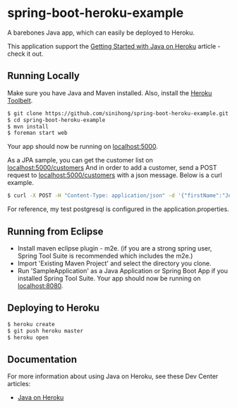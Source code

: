 # spring-boot-heroku-example

A barebones Java app, which can easily be deployed to Heroku.  

This application support the [Getting Started with Java on Heroku](https://devcenter.heroku.com/articles/getting-started-with-java) article - check it out.

## Running Locally

Make sure you have Java and Maven installed.  Also, install the [Heroku Toolbelt](https://toolbelt.heroku.com/).

```sh
$ git clone https://github.com/sinihong/spring-boot-heroku-example.git 
$ cd spring-boot-heroku-example
$ mvn install
$ foreman start web
```
Your app should now be running on [localhost:5000](http://localhost:5000/).

As a JPA sample, you can get the customer list on [localhost:5000/customers](http://localhost:5000/customers)
And in order to add a customer, send a POST request to [localhost:5000/customers](http://localhost:5000/customers) with a json message.
Below is a curl example.  
````sh
$ curl -X POST -H "Content-Type: application/json" -d '{"firstName":"John","lastName":"Doe"}' http://localhost:8080/customers/
````
For reference, my test postgresql is configured in the application.properties. 


## Running from Eclipse
* Install maven eclipse plugin - m2e. (if you are a strong spring user, Spring Tool Suite is recommended which includes the m2e.)
* Import 'Existing Maven Project' and select the directory you clone.
* Run 'SampleApplication' as a Java Application or Spring Boot App if you installed Spring Tool Suite. 
Your app should now be running on [localhost:8080](http://localhost:8080/).

## Deploying to Heroku

```sh
$ heroku create
$ git push heroku master
$ heroku open
```

## Documentation

For more information about using Java on Heroku, see these Dev Center articles:

- [Java on Heroku](https://devcenter.heroku.com/categories/java)


